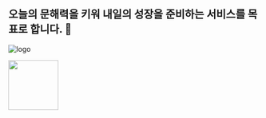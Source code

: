 ## 오늘의 문해력을 키워 내일의 성장을 준비하는 서비스를 목표로 합니다. 👋

![logo](https://github.com/user-attachments/assets/dacabc4e-7b7c-4736-8e77-df7faaa4f83a)

<img width="100" src="https://github.com/user-attachments/assets/dd3ebaba-e5ba-4e5d-943a-aa10de3e75a2">
